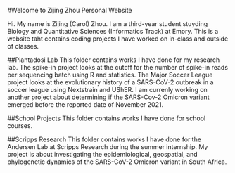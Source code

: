 #Welcome to Zijing Zhou Personal Website

Hi. My name is Zijing (Carol) Zhou. I am a third-year student stuyding 
Biology and Quantitative Sciences (Informatics Track) at Emory. This is a 
website taht contains coding projects I have worked on in-class and 
outside of classes.

##Piantadosi Lab
This folder contains works I have done for my research lab. The spike-in 
project looks at the cutoff for the number of spike-in reads per 
sequencing batch using R and statistics. The Major Soccer League project 
looks at the evolutionary history of a SARS-CoV-2 outbreak in a soccer 
league using Nextstrain and UShER. I am currenly working on another 
project about determining if the SARS-Cov-2 Omicron variant emerged before 
the reported date of November 2021.

##School Projects
This folder contains works I have done for school courses.

##Scripps Research
This folder contains works I have done for the Andersen Lab at Scripps 
Research during the summer internship. My project is about investigating 
the epidemiological, geospatial, and phylogenetic dynamics of the 
SARS-CoV-2 Omicron variant in South Africa.
 
